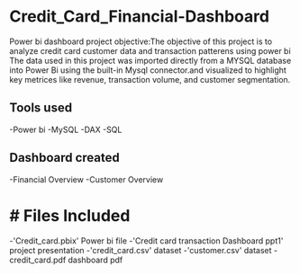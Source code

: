 # Credit_Card_Financial-Dashboard
Power bi dashboard
project objective:The objective of this project is to analyze credit card customer data and transaction patterens using power bi
The data used in this project was imported directly from a MYSQL database into Power Bi using the built-in Mysql connector.and visualized to highlight key metrices like revenue, transaction volume, and customer segmentation.
## Tools used
-Power bi
-MySQL
-DAX
-SQL
## Dashboard created
-Financial Overview
-Customer Overview
# # Files Included
-'Credit_card.pbix' Power bi file
-'Credit card transaction Dashboard ppt1' project presentation
-'credit_card.csv' dataset
-'customer.csv' dataset
-credit_card.pdf  dashboard pdf
